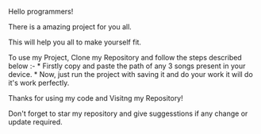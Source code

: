 Hello programmers!

There is a amazing project for you all.

This will help you all to make yourself fit.

To use my Project, Clone my Repository and follow the steps described below :- 
    * Firstly copy and paste the path of any 3 songs present in your device.
    * Now, just run the project with saving it and do your work it will do it's work perfectly.

Thanks for using my code and Visitng my Repository!

Don't forget to star my repository and give suggesstions if any change or update required. 